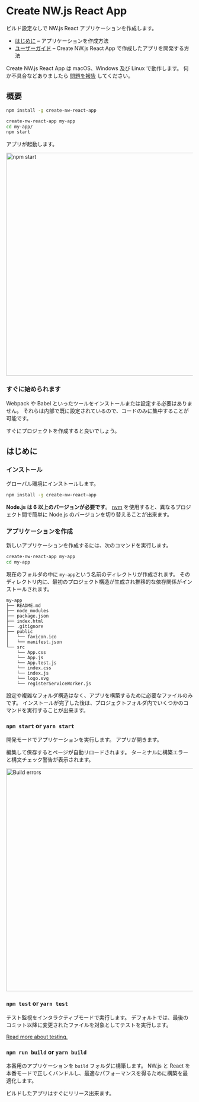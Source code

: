 # Create NW.js React App

ビルド設定なしで NW.js React アプリケーションを作成します。

* [はじめに](#はじめに) – アプリケーションを作成方法
* [ユーザーガイド](https://github.com/naviapps/create-nw-react-app/blob/master/packages/nw-react-scripts/template/README.md) – Create NW.js React App で作成したアプリを開発する方法

Create NW.js React App は macOS、Windows 及び Linux で動作します。
何か不具合などありましたら [問題を報告](https://github.com/naviapps/create-nw-react-app/issues/new) してください。

## 概要

```sh
npm install -g create-nw-react-app

create-nw-react-app my-app
cd my-app/
npm start
```

アプリが起動します。

<img src='https://raw.githubusercontent.com/naviapps/create-nw-react-app/master/.github/npm_start.png' width='600' alt='npm start'>

### すぐに始められます

Webpack や Babel といったツールをインストールまたは設定する必要はありません。
それらは内部で既に設定されているので、コードのみに集中することが可能です。

すぐにプロジェクトを作成すると良いでしょう。

## はじめに

### インストール

グローバル環境にインストールします。

```sh
npm install -g create-nw-react-app
```

**Node.js は 6 以上のバージョンが必要です**。 [nvm](https://github.com/creationix/nvm#installation) を使用すると、異なるプロジェクト間で簡単に Node.js のバージョンを切り替えることが出来ます。


### アプリケーションを作成

新しいアプリケーションを作成するには、次のコマンドを実行します。

```sh
create-nw-react-app my-app
cd my-app
```

現在のフォルダの中に `my-app`という名前のディレクトリが作成されます。
そのディレクトリ内に、最初のプロジェクト構造が生成され推移的な依存関係がインストールされます。

```
my-app
├── README.md
├── node_modules
├── package.json
├── index.html
├── .gitignore
├── public
│   └── favicon.ico
│   └── manifest.json
└── src
    └── App.css
    └── App.js
    └── App.test.js
    └── index.css
    └── index.js
    └── logo.svg
    └── registerServiceWorker.js
```

設定や複雑なフォルダ構造はなく、アプリを構築するために必要なファイルのみです。
インストールが完了した後は、プロジェクトフォルダ内でいくつかのコマンドを実行することが出来ます。

### `npm start` or `yarn start`

開発モードでアプリケーションを実行します。
アプリが開きます。

編集して保存するとページが自動リロードされます。
ターミナルに構築エラーと構文チェック警告が表示されます。

<img src='https://raw.githubusercontent.com/naviapps/create-nw-react-app/master/.github/build_errors.png' width='600' alt='Build errors'>

### `npm test` or `yarn test`

テスト監視をインタラクティブモードで実行します。
デフォルトでは、最後のコミット以降に変更されたファイルを対象としてテストを実行します。

[Read more about testing.](https://github.com/naviapps/create-nw-react-app/blob/master/packages/nw-react-scripts/template/README.md#running-tests)

### `npm run build` or `yarn build`

本番用のアプリケーションを `build` フォルダに構築します。
NW.js と React を本番モードで正しくバンドルし、最適なパフォーマンスを得るために構築を最適化します。

ビルドしたアプリはすぐにリリース出来ます。
